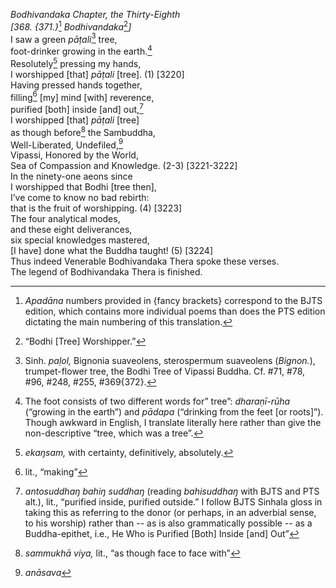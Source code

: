 *Bodhivandaka Chapter, the Thirty-Eighth*  
*\[368. {371.}*[^1] *Bodhivandaka*[^2]*\]*  
I saw a green *pāṭali*[^3] tree,  
foot-drinker growing in the earth.[^4]  
Resolutely[^5] pressing my hands,  
I worshipped \[that\] *pāṭali* \[tree\]. (1) \[3220\]  
Having pressed hands together,  
filling[^6] \[my\] mind \[with\] reverence,  
purified \[both\] inside \[and\] out,[^7]  
I worshipped \[that\] *pāṭali* \[tree\]  
as though before[^8] the Sambuddha,  
Well-Liberated, Undefiled,[^9]  
Vipassi, Honored by the World,  
Sea of Compassion and Knowledge. (2-3) \[3221-3222\]  
In the ninety-one aeons since  
I worshipped that Bodhi \[tree then\],  
I’ve come to know no bad rebirth:  
that is the fruit of worshipping. (4) \[3223\]  
The four analytical modes,  
and these eight deliverances,  
six special knowledges mastered,  
\[I have\] done what the Buddha taught! (5) \[3224\]  
Thus indeed Venerable Bodhivandaka Thera spoke these verses.  
The legend of Bodhivandaka Thera is finished.  
[^1]: *Apadāna* numbers provided in {fancy brackets} correspond to the
    BJTS edition, which contains more individual poems than does the PTS
    edition dictating the main numbering of this translation.  
[^2]: “Bodhi \[Tree\] Worshipper.”  
[^3]: Sinh. *paḷol,* Bignonia suaveolens, sterospermum suaveolens
    (*Bignon.*), trumpet-flower tree, the Bodhi Tree of Vipassi Buddha.
    Cf. \#71, \#78, \#96, \#248, \#255, \#369{372}.  
[^4]: The foot consists of two different words for” tree”:
    *dharaṇī-rūha* (“growing in the earth”) and *pādapa* (“drinking from
    the feet \[or roots\]”). Though awkward in English, I translate
    literally here rather than give the non-descriptive “tree, which was
    a tree”.  
[^5]: *ekaŋsam,* with certainty, definitively, absolutely.  
[^6]: lit., “making”  
[^7]: *antosuddhaŋ bahiŋ suddhaŋ* (reading *bahisuddhaŋ* with BJTS and
    PTS alt.), lit., “purified inside, purified outside.” I follow BJTS
    Sinhala gloss in taking this as referring to the donor (or perhaps,
    in an adverbial sense, to his worship) rather than -- as is also
    grammatically possible -- as a Buddha-epithet, i.e., He Who is
    Purified \[Both\] Inside \[and\] Out”  
[^8]: *sammukhā viya,* lit., “as though face to face with”  
[^9]: *anāsava*

